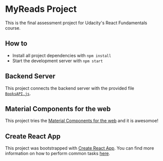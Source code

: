 # MyReads Project

This is the final assessment project for Udacity's React Fundamentals course. 

## How to

* Install all project dependencies with `npm install`
* Start the development server with `npm start`

## Backend Server

This project connects the backend server with the provided file [`BooksAPI.js`](src/api/BooksAPI.js). 

## Material Components for the web

This project tries the [Material Components for the web](https://github.com/material-components/material-components-web) and it is awesomoe!

## Create React App

This project was bootstrapped with [Create React App](https://github.com/facebookincubator/create-react-app). You can find more information on how to perform common tasks [here](https://github.com/facebookincubator/create-react-app/blob/master/packages/react-scripts/template/README.md).
